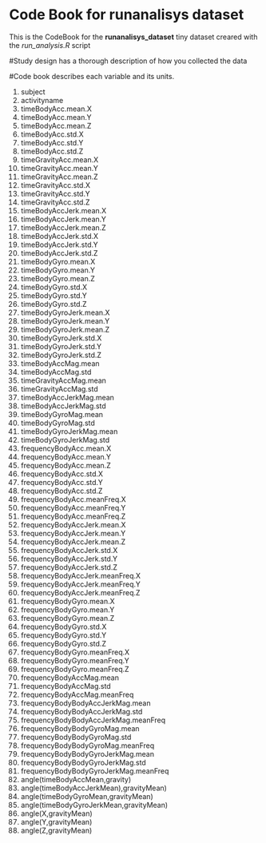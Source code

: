 # Code Book for runanalisys dataset

This is the CodeBook for the **runanalisys_dataset** tiny dataset creared with the *run_analysis.R* script


#Study design
has a thorough description of how you collected the data

#Code book 
describes each variable and its units.

1. subject
2. activityname
3. timeBodyAcc.mean.X
4. timeBodyAcc.mean.Y
5. timeBodyAcc.mean.Z
6. timeBodyAcc.std.X
7. timeBodyAcc.std.Y
8. timeBodyAcc.std.Z
9. timeGravityAcc.mean.X
10. timeGravityAcc.mean.Y
11. timeGravityAcc.mean.Z
12. timeGravityAcc.std.X
13. timeGravityAcc.std.Y
14. timeGravityAcc.std.Z
15. timeBodyAccJerk.mean.X
16. timeBodyAccJerk.mean.Y
17. timeBodyAccJerk.mean.Z
18. timeBodyAccJerk.std.X
19. timeBodyAccJerk.std.Y
20. timeBodyAccJerk.std.Z
21. timeBodyGyro.mean.X
22. timeBodyGyro.mean.Y
23. timeBodyGyro.mean.Z
24. timeBodyGyro.std.X
25. timeBodyGyro.std.Y
26. timeBodyGyro.std.Z
27. timeBodyGyroJerk.mean.X
28. timeBodyGyroJerk.mean.Y
29. timeBodyGyroJerk.mean.Z
30. timeBodyGyroJerk.std.X
31. timeBodyGyroJerk.std.Y
32. timeBodyGyroJerk.std.Z
33. timeBodyAccMag.mean
34. timeBodyAccMag.std
35. timeGravityAccMag.mean
36. timeGravityAccMag.std
37. timeBodyAccJerkMag.mean
38. timeBodyAccJerkMag.std
39. timeBodyGyroMag.mean
40. timeBodyGyroMag.std
41. timeBodyGyroJerkMag.mean
42. timeBodyGyroJerkMag.std
43. frequencyBodyAcc.mean.X
44. frequencyBodyAcc.mean.Y
45. frequencyBodyAcc.mean.Z
46. frequencyBodyAcc.std.X
47. frequencyBodyAcc.std.Y
48. frequencyBodyAcc.std.Z
49. frequencyBodyAcc.meanFreq.X
50. frequencyBodyAcc.meanFreq.Y
51. frequencyBodyAcc.meanFreq.Z
52. frequencyBodyAccJerk.mean.X
53. frequencyBodyAccJerk.mean.Y
54. frequencyBodyAccJerk.mean.Z
55. frequencyBodyAccJerk.std.X
56. frequencyBodyAccJerk.std.Y
57. frequencyBodyAccJerk.std.Z
58. frequencyBodyAccJerk.meanFreq.X
59. frequencyBodyAccJerk.meanFreq.Y
60. frequencyBodyAccJerk.meanFreq.Z
61. frequencyBodyGyro.mean.X
62. frequencyBodyGyro.mean.Y
63. frequencyBodyGyro.mean.Z
64. frequencyBodyGyro.std.X
65. frequencyBodyGyro.std.Y
66. frequencyBodyGyro.std.Z
67. frequencyBodyGyro.meanFreq.X
68. frequencyBodyGyro.meanFreq.Y
69. frequencyBodyGyro.meanFreq.Z
70. frequencyBodyAccMag.mean
71. frequencyBodyAccMag.std
72. frequencyBodyAccMag.meanFreq
73. frequencyBodyBodyAccJerkMag.mean
74. frequencyBodyBodyAccJerkMag.std
75. frequencyBodyBodyAccJerkMag.meanFreq
76. frequencyBodyBodyGyroMag.mean
77. frequencyBodyBodyGyroMag.std
78. frequencyBodyBodyGyroMag.meanFreq
79. frequencyBodyBodyGyroJerkMag.mean
80. frequencyBodyBodyGyroJerkMag.std
81. frequencyBodyBodyGyroJerkMag.meanFreq
82. angle(timeBodyAccMean,gravity)
83. angle(timeBodyAccJerkMean),gravityMean)
84. angle(timeBodyGyroMean,gravityMean)
85. angle(timeBodyGyroJerkMean,gravityMean)
86. angle(X,gravityMean)
87. angle(Y,gravityMean)
88. angle(Z,gravityMean)